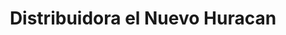 ---
title: "Distribuidora el Nuevo Huracan"
url: /santa-ana/distribuidora-el-nuevo-huracan/
shop: general
---